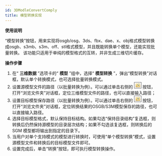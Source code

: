 ```yaml
---
id: 3DModleConvertComply
title: 模型转换实现
---
```

**使用说明**

“模型转换”按钮，用来实现将osgb/osg、3ds、fbx、dae、x、obj格式模型转换成osgb、s3mb、s3m、off、stl格式模型，并且既能转换单个模型，还能实现批量转换。
该功能只适用于单纯的模型格式的互转，并非生成三维切片缓存。

**操作步骤**

  1. 在“ **三维数据** ”选项卡的“ **模型** ”组中，选择“ **模型转换** ”，弹出“模型转换”对话框，默认单个转换模式，也可选择批量转换模式。
  2. 设置源模型文件的路径（以批量转换为例）。可以通过单击右侧的 ![](img/Location.png) 按钮，打开“浏览文件夹”对话框，定位三维模型文件的路径，也可以直接输入路径；
  3. 设置目标模型保存路径（以批量转换为例）。可以通过单击右侧的 ![](img/Location.png) 按钮，打开“浏览文件夹”对话框，定位转换结果的OSGB/S3M模型保存的路径，也可以直接输入路径。
  4. 选择目标模型格式，默认保持目标结构。如果勾选“保持目录结构”复选框，则转换后仍然保持源模型的目录层次结构；如果不勾选该复选框，则转换后的 SGM 模型都将输出到指定的目录下。
  5. 当用户对单个支持模式的模型进行转换时，可使用“单个模型转换”模式，设置源模型文件和转换后的目标模型文件即可。
  6. 设置完成后，单击“转换”按钮，即可执行模型转换操作。

  

 

